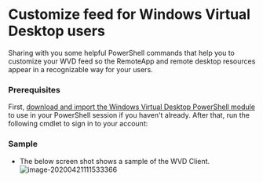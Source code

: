 # Customize feed for Windows Virtual Desktop users

Sharing with you some helpful PowerShell commands that help you to customize your WVD feed so the RemoteApp and remote desktop resources appear in a recognizable way for your users.



### Prerequisites

First, [download and import the Windows Virtual Desktop PowerShell module](https://docs.microsoft.com/en-us/powershell/windows-virtual-desktop/overview/) to use in your PowerShell session if you haven't already. After that, run the following cmdlet to sign in to your account:



### Sample

* The below screen shot shows a sample of the WVD Client.![image-20200421111533366](C:\Users\XUp\AppData\Roaming\Typora\typora-user-images\image-20200421111533366.png)

  
